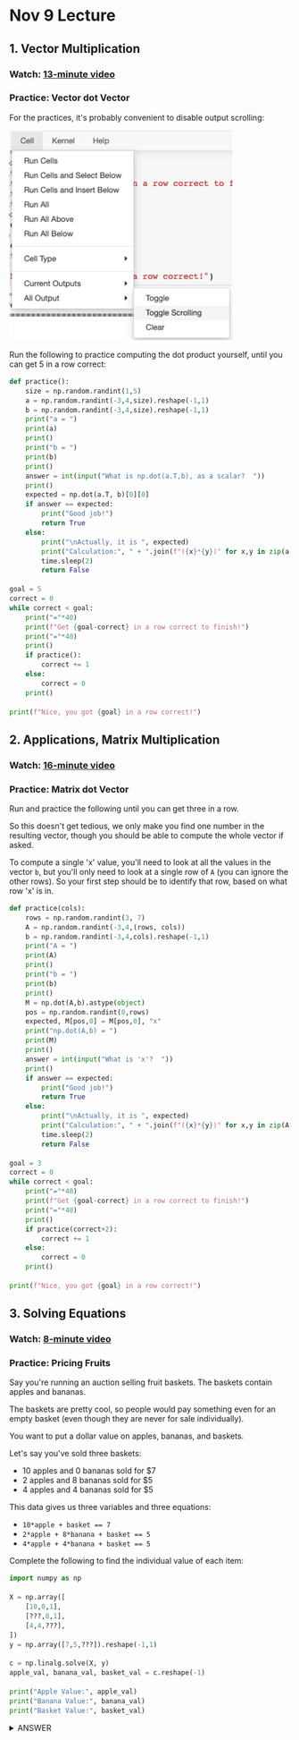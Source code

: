 # Nov 9 Lecture

## 1. Vector Multiplication

### Watch: [13-minute video](https://youtu.be/r4B812a6e_0)

### Practice: Vector dot Vector

For the practices, it's probably convenient to disable output scrolling:

<img src="scroll.png" width=400>

Run the following to practice computing the dot product yourself,
until you can get 5 in a row correct:

```python
def practice():
    size = np.random.randint(1,5)
    a = np.random.randint(-3,4,size).reshape(-1,1)
    b = np.random.randint(-3,4,size).reshape(-1,1)
    print("a = ")
    print(a)
    print()
    print("b = ")
    print(b)
    print()
    answer = int(input("What is np.dot(a.T,b), as a scalar?  "))
    print()
    expected = np.dot(a.T, b)[0][0]
    if answer == expected:
        print("Good job!")
        return True
    else:
        print("\nActually, it is ", expected)
        print("Calculation:", " + ".join(f"({x}*{y})" for x,y in zip(a.reshape(-1), b.reshape(-1))))
        time.sleep(2)
        return False

goal = 5
correct = 0
while correct < goal:
    print("="*40)
    print(f"Get {goal-correct} in a row correct to finish!")
    print("="*40)
    print()
    if practice():
        correct += 1
    else:
        correct = 0
    print()
        
print(f"Nice, you got {goal} in a row correct!")
```

## 2. Applications, Matrix Multiplication

### Watch: [16-minute video](https://youtu.be/zCKfjZq2cR8)

### Practice: Matrix dot Vector

Run and practice the following until you can get three in a row.

So this doesn't get tedious, we only make you find one number in the
resulting vector, though you should be able to compute the whole
vector if asked.

To compute a single 'x' value, you'll need to look at all the values
in the vector `b`, but you'll only need to look at a single row of `A`
(you can ignore the other rows).  So your first step should be to
identify that row, based on what row 'x' is in.

```python
def practice(cols):
    rows = np.random.randint(3, 7)
    A = np.random.randint(-3,4,(rows, cols))
    b = np.random.randint(-3,4,cols).reshape(-1,1)
    print("A = ")
    print(A)
    print()
    print("b = ")
    print(b)
    print()
    M = np.dot(A,b).astype(object)
    pos = np.random.randint(0,rows)
    expected, M[pos,0] = M[pos,0], "x"
    print("np.dot(A,b) = ")
    print(M)    
    print()
    answer = int(input("What is 'x'?  "))
    print()
    if answer == expected:
        print("Good job!")
        return True
    else:
        print("\nActually, it is ", expected)
        print("Calculation:", " + ".join(f"({x}*{y})" for x,y in zip(A[pos].reshape(-1), b.reshape(-1))))
        time.sleep(2)
        return False

goal = 3
correct = 0
while correct < goal:
    print("="*40)
    print(f"Get {goal-correct} in a row correct to finish!")
    print("="*40)
    print()
    if practice(correct+2):
        correct += 1
    else:
        correct = 0
    print()
        
print(f"Nice, you got {goal} in a row correct!")
```

## 3. Solving Equations

### Watch: [8-minute video](https://youtu.be/zCKfjZq2cR8)

### Practice: Pricing Fruits

Say you're running an auction selling fruit baskets.  The baskets
contain apples and bananas.

The baskets are pretty cool, so people would pay something even for an
empty basket (even though they are never for sale individually).

You want to put a dollar value on apples, bananas, and baskets.

Let's say you've sold three baskets:

* 10 apples and 0 bananas sold for $7
* 2 apples and 8 bananas sold for $5
* 4 apples and 4 bananas sold for $5

This data gives us three variables and three equations:

* `10*apple + basket == 7`
* `2*apple + 8*banana + basket == 5`
* `4*apple + 4*banana + basket == 5`

Complete the following to find the individual value of each item:

```python
import numpy as np

X = np.array([
    [10,0,1],
    [???,8,1],
    [4,4,???],
])
y = np.array([7,5,???]).reshape(-1,1)

c = np.linalg.solve(X, y)
apple_val, banana_val, basket_val = c.reshape(-1)

print("Apple Value:", apple_val)
print("Banana Value:", banana_val)
print("Basket Value:", basket_val)
```

<details>
    <summary>ANSWER</summary>
    Apples are worth $0.50; bananas, $0.25; baskets, $2
</details>
